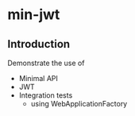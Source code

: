 # min-jwt

## Introduction

Demonstrate the use of
- Minimal API
- JWT
- Integration tests
  - using WebApplicationFactory

